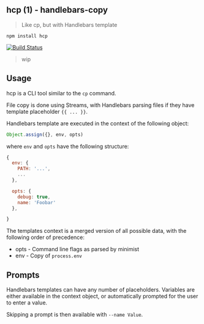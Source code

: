 ## hcp (1) - handlebars-copy

> Like cp, but with Handlebars template

    npm install hcp

[![Build Status](https://travis-ci.org/mklabs/handlebars-copy.svg?branch=master)](https://travis-ci.org/mklabs/handlebars-copy)

> wip

## Usage

hcp is a CLI tool similar to the `cp` command.

File copy is done using Streams, with Handlebars parsing files if they have
template placeholder `{{ ... }}`.

Handlebars template are executed in the context of the following object:

```js
Object.assign({}, env, opts)
```

where `env` and `opts` have the following structure:

```js
{
  env: {
    PATH: '...',
    ...
  },

  opts: {
    debug: true,
    name: 'Foobar'
  },

}
```

The templates context is a merged version of all possible data, with the
following order of precedence:

- opts    - Command line flags as parsed by minimist
- env     - Copy of `process.env`

## Prompts

Handlebars templates can have any number of placeholders. Variables are either
available in the context object, or automatically prompted for the user to
enter a value.

Skipping a prompt is then available with `--name Value`.

